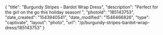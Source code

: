 {
    "title": "Burgundy Stripes - Bardot Wrap Dress",
    "description": "Perfect for the girl on the go this holiday season! ",
    "photoId": "185143753",
    "date_created": "1543940541",
    "date_modified": "1546466826",
    "type": "captivate",
    "layout": "photo",
    "url": "\/p\/burgundy-stripes-bardot-wrap-dress\/185143753"
}